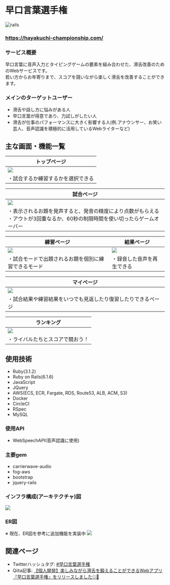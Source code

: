 # 早口言葉選手権
![rails](https://img.shields.io/badge/Rails-v6.1.6-red)

### https://hayakuchi-championship.com/

### サービス概要
早口言葉に音声入力とタイピングゲームの要素を組み合わせた、滑舌改善のためのWebサービスです。<br>
若い方からお年寄りまで、スコアを競いながら楽しく滑舌を改善することができます。

### メインのターゲットユーザー
- 滑舌や話し方に悩みがある人
- 早口言葉が得意であり、力試しがしたい人
- 滑舌が仕事のパフォーマンスに大きく影響する人(例.アナウンサー、お笑い芸人、音声認識を積極的に活用しているWebライターなど)

## 主な画面・機能一覧
| トップページ|
| --------------------------------------------------------------------|
| <img src="https://gyazo.com/ab16a1be40415999a7dc2eef37622b39.png">|
| ・試合するか練習するかを選択できる|

| 試合ページ|
| --------------------------------------------------------------------|
| <img src="https://gyazo.com/f41f425dee4ab3ed42d2c8a5377221c3.png">|
| ・表示されるお題を発声すると、発音の精度により点数がもらえる<br>・アウトが3回重なるか、60秒の制限時間を使い切ったらゲームオーバー|

| 練習ページ| 結果ページ|
| ------------------------------------------------------------------|--------------------------------------------------------------------|
| <img src="https://gyazo.com/1981c6d3977ceb7292c65c6bc5fba6ab.png">|<img src="https://gyazo.com/4644f581418e20c52c85630ae127633b.png">|
| ・試合モードで出題されるお題を個別に練習できるモード| ・録音した音声を再生できる|

| マイページ|
| --------------------------------------------------------------------|
| <img src="https://gyazo.com/71841a3bd701672f63362b971895b7e1.png">|
| ・試合結果や練習結果をいつでも見返したり復習したりできるページ|

| ランキング|
| --------------------------------------------------------------------|
| <img src="https://gyazo.com/7871cb805f5b62438d9ddbd945e32a35.png">|
| ・ライバルたちとスコアで競おう！|

## 使用技術
- Ruby(3.1.2)
- Ruby on Rails(6.1.6)
- JavaScript
- JQuery
- AWS(ECS, ECR, Fargate, RDS, Route53, ALB, ACM, S3)
- Docker
- CircleCI
- RSpec
- MySQL

### 使用API
- WebSpeechAPI(音声認識に使用)

### 主要gem
- carrierwave-audio
- fog-aws
- bootstrap
- jquery-rails

### インフラ構成(アーキテクチャ)図
<img src="https://gyazo.com/360f1565f511847763af18ea808e0d67.png">

### ER図
※ 現在、ER図を参考に追加機能を実装中
<img src="https://gyazo.com/6fea0d43eae82c35966ef2c5ca367fed.png">

## 関連ページ
- Twitterハッシュタグ: [#早口言葉選手権](https://twitter.com/hashtag/%E6%97%A9%E5%8F%A3%E8%A8%80%E8%91%89%E9%81%B8%E6%89%8B%E6%A8%A9?src=hashtag_click)
- Qiita記事: [【個人開発】楽しみながら滑舌を鍛えることができるWebアプリ『早口言葉選手権』をリリースしました⚾🏏](https://qiita.com/tomo-kn/items/293280565b7ab69506e5)
